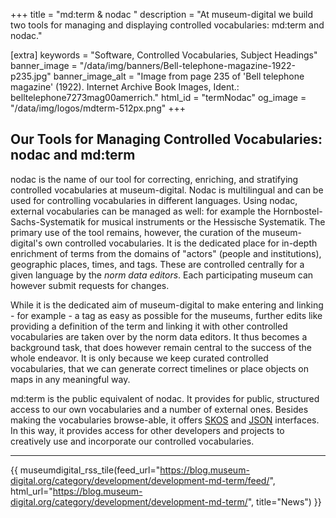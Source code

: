 +++
title = "md:term & nodac "
description = "At museum-digital we build two tools for managing and displaying controlled vocabularies: md:term and nodac."

[extra]
keywords = "Software, Controlled Vocabularies, Subject Headings"
banner_image = "/data/img/banners/Bell-telephone-magazine-1922-p235.jpg"
banner_image_alt = "Image from page 235 of 'Bell telephone magazine' (1922). Internet Archive Book Images, Ident.: belltelephone7273mag00amerrich."
html_id = "termNodac"
og_image = "/data/img/logos/mdterm-512px.png"
+++

## Our Tools for Managing Controlled Vocabularies: nodac and md:term

nodac is the name of our tool for correcting, enriching, and stratifying controlled vocabularies at museum-digital. Nodac is multilingual and can be used for controlling vocabularies in different languages. Using nodac, external vocabularies can be managed as well: for example the Hornbostel-Sachs-Systematik for musical instruments or the Hessische Systematik. The primary use of the tool remains, however, the curation of the museum-digital's own controlled vocabularies. It is the dedicated place for in-depth enrichment of terms from the domains of "actors" (people and institutions), geographic places, times, and tags. These are controlled centrally for a given language by the _norm data editors_. Each participating museum can however submit requests for changes.

While it is the dedicated aim of museum-digital to make entering and linking - for example - a tag as easy as possible for the museums, further edits like providing a definition of the term and linking it with other controlled vocabularies are taken over by the norm data editors. It thus becomes a background task, that does however remain central to the success of the whole endeavor. It is only because we keep curated controlled vocabularies, that we can generate correct timelines or place objects on maps in any meaningful way.

md:term is the public equivalent of nodac. It provides for public, structured access to our own vocabularies and a number of external ones. Besides making the vocabularies browse-able, it offers [SKOS](https://en.wikipedia.org/wiki/Simple_Knowledge_Organization_System) and [JSON](https://de.wikipedia.org/wiki/JavaScript_Object_Notation) interfaces. In this way, it provides access for other developers and projects to creatively use and incorporate our controlled vocabularies.

----

{{ museumdigital_rss_tile(feed_url="https://blog.museum-digital.org/category/development/development-md-term/feed/",
    html_url="https://blog.museum-digital.org/category/development/development-md-term/",
    title="News") }}
